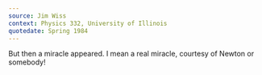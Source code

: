 ```yaml
---
source: Jim Wiss
context: Physics 332, University of Illinois
quotedate: Spring 1984
---
```

But then a miracle appeared. I mean a real miracle, courtesy of Newton or somebody!
